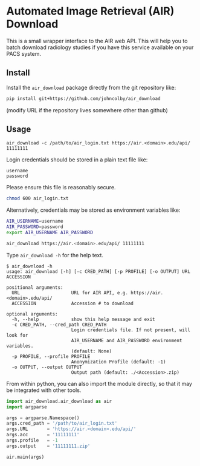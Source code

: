 # Automated Image Retrieval (AIR) Download

This is a small wrapper interface to the AIR web API. This will help you to batch download radiology studies if you have this service available on your PACS system.

## Install

Install the `air_download` package directly from the git repository like:

```bash
pip install git+https://github.com/johncolby/air_download
```

(modify URL if the repository lives somewhere other than github)

## Usage

```
air_download -c /path/to/air_login.txt https://air.<domain>.edu/api/ 11111111
```

Login credentials should be stored in a plain text file like:
```
username
password
```

Please ensure this file is reasonably secure.

```bash
chmod 600 air_login.txt
```

Alternatively, credentials may be stored as environment variables like:

```bash
AIR_USERNAME=username
AIR_PASSWORD=password
export AIR_USERNAME AIR_PASSWORD

air_download https://air.<domain>.edu/api/ 11111111
```

Type `air_download -h` for the help text.

```
$ air_download -h
usage: air_download [-h] [-c CRED_PATH] [-p PROFILE] [-o OUTPUT] URL ACCESSION

positional arguments:
  URL                   URL for AIR API, e.g. https://air.<domain>.edu/api/
  ACCESSION             Accession # to download

optional arguments:
  -h, --help            show this help message and exit
  -c CRED_PATH, --cred_path CRED_PATH
                        Login credentials file. If not present, will look for
                        AIR_USERNAME and AIR_PASSWORD environment variables.
                        (default: None)
  -p PROFILE, --profile PROFILE
                        Anonymization Profile (default: -1)
  -o OUTPUT, --output OUTPUT
                        Output path (default: ./<Accession>.zip)
```

From within python, you can also import the module directly, so that it may be integrated with other tools.

```python
import air_download.air_download as air
import argparse

args = argparse.Namespace()
args.cred_path = '/path/to/air_login.txt'
args.URL       = 'https://air.<domain>.edu/api/'
args.acc       = '11111111'
args.profile   = -1
args.output    = '11111111.zip'

air.main(args)
```
